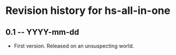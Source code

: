 # Revision history for hs-all-in-one

## 0.1  -- YYYY-mm-dd

* First version. Released on an unsuspecting world.
